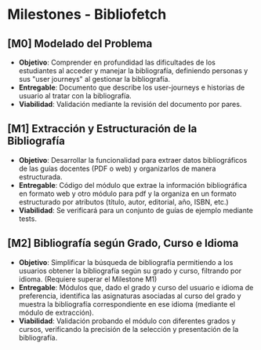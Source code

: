 # Milestones - Bibliofetch

## [M0] Modelado del Problema
- **Objetivo**: Comprender en profundidad las dificultades de los estudiantes al acceder y manejar la bibliografía, definiendo personas y sus "user journeys" al gestionar la bibliografía.
- **Entregable**: Documento que describe los user-journeys e historias de usuario al tratar con la bibliografía.
- **Viabilidad**: Validación mediante la revisión del documento por pares.

## [M1] Extracción y Estructuración de la Bibliografía
- **Objetivo**: Desarrollar la funcionalidad para extraer datos bibliográficos de las guías docentes (PDF o web) y organizarlos de manera estructurada. 
- **Entregable**: Código del módulo que extrae la información bibliográfica en formato web y otro módulo para pdf y la organiza en un formato estructurado por atributos (título, autor, editorial, año, ISBN, etc.) 
- **Viabilidad**: Se verificará para un conjunto de guías de ejemplo mediante tests.

## [M2] Bibliografía según Grado, Curso e Idioma
- **Objetivo**: Simplificar la búsqueda de bibliografía permitiendo a los usuarios obtener la bibliografía según su grado y curso, filtrando por idioma. (Requiere superar el Milestone M1)
- **Entregable**: Módulos que, dado el grado y curso del usuario e idioma de preferencia, identifica las asignaturas asociadas al curso del grado y muestra la bibliografía correspondiente en ese idioma (mediante el módulo de extracción).
- **Viabilidad**: Validación probando el módulo con diferentes grados y cursos, verificando la precisión de la selección y presentación de la bibliografía.